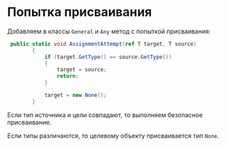 # Попытка присваивания

Добавляем в классы `General` и `Any` метод с попыткой присваивания:
~~~C#
 public static void AssignmentAttempt(ref T target, T source)
        {
            if (target.GetType() == source.GetType())
            {
                target = source;
                return;
            }

            target = new None();
        }
~~~

Если тип источника и цели совпадают, то выполняем безопасное присваивание. 

Если типы различаются, то целевому объекту присваивается тип `None`.